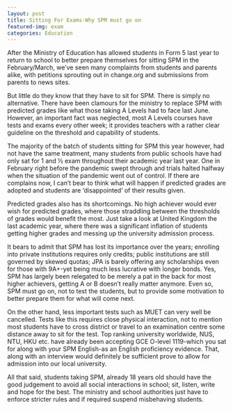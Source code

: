 ```yaml
---
layout: post
title: Sitting For Exams-Why SPM must go on
featured-img: exam
categories: Education 
---
```

 After the Ministry of Education has allowed students in Form 5 last year to return to school to better prepare themselves for sitting SPM in the February/March, we’ve seen many complaints from students and parents alike, with petitions sprouting out in change.org and submissions from parents to news sites.

 

But little do they know that they have to sit for SPM. There is simply no alternative. There have been clamours for the ministry to replace SPM with predicted grades like what those taking A Levels had to face last June. However, an important fact was neglected, most A Levels courses have tests and exams every other week; it provides teachers with a rather clear guideline on the threshold and capability of students.

 

The majority of the batch of students sitting for SPM this year however, had not have the same treatment, many students from public schools have had only sat for 1 and ½ exam throughout their academic year last year. One in February right before the pandemic swept through and trials halted halfway when the situation of the pandemic went out of control. If there are complains now, I can’t bear to think what will happen if predicted grades are adopted and students are ‘disappointed’ of their results given.

 

Predicted grades also has its shortcomings. No high achiever would ever wish for predicted grades, where those straddling between the thresholds of grades would benefit the most. Just take a look at United Kingdom the last academic year, where there was a significant inflation of students getting higher grades and messing up the university admission process.

 

It bears to admit that SPM has lost its importance over the years; enrolling into private institutions requires only credits; public institutions are still governed by skewed quotas; JPA is barely offering any scholarships even for those with 9A+-yet being much less lucrative with longer bonds. Yes, SPM has largely been relegated to be merely a pat in the back for most higher achievers, getting A or B doesn’t really matter anymore. Even so, SPM must go on, not to test the students, but to provide some motivation to better prepare them for what will come next.

 

On the other hand, less important tests such as MUET can very well be cancelled. Tests like this requires close physical interaction, not to mention most students have to cross district or travel to an examination centre some distance away to sit for the test. Top ranking university worldwide, NUS, NTU, HKU etc. have already been accepting GCE O-level 1119-which you sat for along with your SPM English-as an English proficiency evidence. That, along with an interview would definitely be sufficient prove to allow for admission into our local university.

 

All that said, students taking SPM, already 18 years old should have the good judgement to avoid all social interactions in school; sit, listen, write and hope for the best. The ministry and school authorities just have to enforce stricter rules and if required suspend misbehaving students.